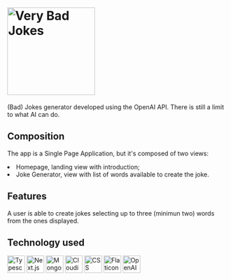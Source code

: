 <h1><img title="Very Bad Jokes" src="https://res.cloudinary.com/dtl48kr1u/image/upload/v1699270985/bad-jokes/title2_s1prxl.png" style="width: 200px"/></h1>

  <p>(Bad) Jokes generator developed using the OpenAI API. There is still a limit to what AI can do.<p>

<h2>Composition</h2>
<p>The app is a Single Page Application, but it's composed of two views:</p>
  <li>Homepage, landing view with introduction;</li>
  <li>Joke Generator, view with list of words available to create the joke.</li>
    
  <h2>Features</h2>
  <p>A user is able to create jokes selecting up to three (minimun two) words from the ones displayed.</p>
 

<h2>Technology used</h2>
  <div style="display: flex, flex-direction: row">
    <img title="Typescript" src="https://cdn-icons-png.flaticon.com/512/5968/5968381.png" style="width: 40px"/>
    <img title="Next.js" src="https://creazilla-store.fra1.digitaloceanspaces.com/icons/3220588/nextjs-icon-md.png" style="width: 40px" />
    <img title="MongoDB" src="https://img.icons8.com/color/256/mongodb.png" style="width: 40px"/>
    <img title="Cloudinary" src="https://pics.freeicons.io/uploads/icons/png/2182976911536207307-512.png" style="width: 40px"/>
    <img title="CSS" src="https://img.icons8.com/color/256/css3.png" style="width: 40px"/>
    <img title="Flaticon" src="https://encrypted-tbn0.gstatic.com/images?q=tbn:ANd9GcTKuL2RkIVgf9QvZa72DU1StmIFC5jHkqID4pX85IaEzBu3rOBl4Vme9j_6C9twQEqY3Fc&usqp=CAU" style="width: 40px"/>
    <img title="OpenAI" src="https://encrypted-tbn0.gstatic.com/images?q=tbn:ANd9GcTa2XAjaT3uS7nW6wkJR6xiP8N2SxgNggJFgi5QjlyTxPJ3kSht6XtD-3CJNmQ0VwDQaNA&usqp=CAU" style="width: 40px"/>
  </div>
 
 
